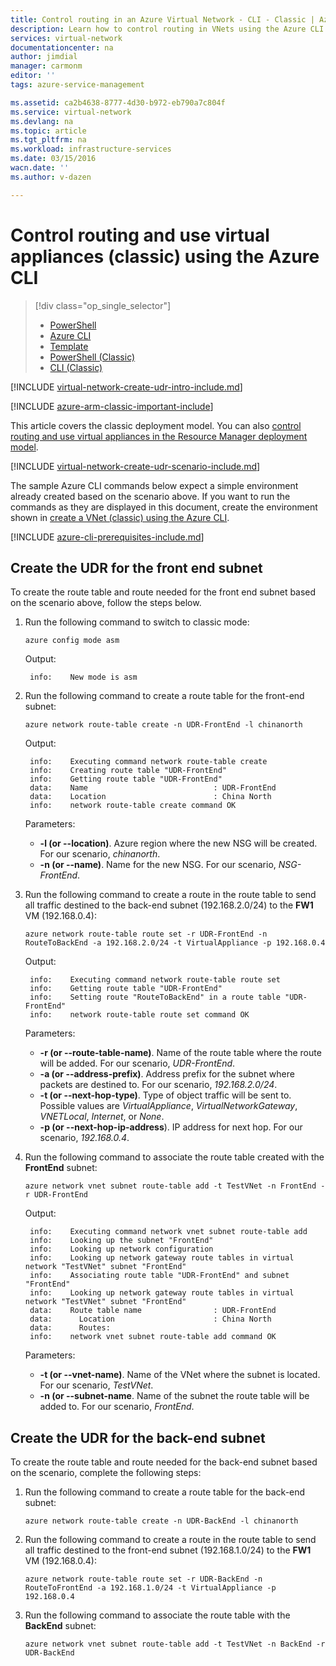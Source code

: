 ```yaml
---
title: Control routing in an Azure Virtual Network - CLI - Classic | Azure
description: Learn how to control routing in VNets using the Azure CLI in the classic deployment model
services: virtual-network
documentationcenter: na
author: jimdial
manager: carmonm
editor: ''
tags: azure-service-management

ms.assetid: ca2b4638-8777-4d30-b972-eb790a7c804f
ms.service: virtual-network
ms.devlang: na
ms.topic: article
ms.tgt_pltfrm: na
ms.workload: infrastructure-services
ms.date: 03/15/2016
wacn.date: ''
ms.author: v-dazen

---
```

# Control routing and use virtual appliances (classic) using the Azure CLI

> [!div class="op_single_selector"]
> * [PowerShell](virtual-network-create-udr-arm-ps.md)
> * [Azure CLI](virtual-network-create-udr-arm-cli.md)
> * [Template](virtual-network-create-udr-arm-template.md)
> * [PowerShell (Classic)](virtual-network-create-udr-classic-ps.md)
> * [CLI (Classic)](virtual-network-create-udr-classic-cli.md)

[!INCLUDE [virtual-network-create-udr-intro-include.md](../../includes/virtual-network-create-udr-intro-include.md)]

[!INCLUDE [azure-arm-classic-important-include](../../includes/azure-arm-classic-important-include.md)]

This article covers the classic deployment model. You can also [control routing and use virtual appliances in the Resource Manager deployment model](virtual-network-create-udr-arm-cli.md).

[!INCLUDE [virtual-network-create-udr-scenario-include.md](../../includes/virtual-network-create-udr-scenario-include.md)]

The sample Azure CLI commands below expect a simple environment already created based on the scenario above. If you want to run the commands as they are displayed in this document, create the environment shown in [create a VNet (classic) using the Azure CLI](virtual-networks-create-vnet-classic-cli.md).

[!INCLUDE [azure-cli-prerequisites-include.md](../../includes/azure-cli-prerequisites-include.md)]

## Create the UDR for the front end subnet
To create the route table and route needed for the front end subnet based on the scenario above, follow the steps below.

1. Run the following command to switch to classic mode:

    ```azurecli
    azure config mode asm
    ```

    Output:

        info:    New mode is asm

2. Run the following command to create a route table for the front-end subnet:

    ```azurecli
    azure network route-table create -n UDR-FrontEnd -l chinanorth
    ```

    Output:

        info:    Executing command network route-table create
        info:    Creating route table "UDR-FrontEnd"
        info:    Getting route table "UDR-FrontEnd"
        data:    Name                            : UDR-FrontEnd
        data:    Location                        : China North
        info:    network route-table create command OK

    Parameters:

    * **-l (or --location)**. Azure region where the new NSG will be created. For our scenario, *chinanorth*.
    * **-n (or --name)**. Name for the new NSG. For our scenario, *NSG-FrontEnd*.
3. Run the following command to create a route in the route table to send all traffic destined to the back-end subnet (192.168.2.0/24) to the **FW1** VM (192.168.0.4):

    ```azurecli
    azure network route-table route set -r UDR-FrontEnd -n RouteToBackEnd -a 192.168.2.0/24 -t VirtualAppliance -p 192.168.0.4
    ```

    Output:

        info:    Executing command network route-table route set
        info:    Getting route table "UDR-FrontEnd"
        info:    Setting route "RouteToBackEnd" in a route table "UDR-FrontEnd"
        info:    network route-table route set command OK

    Parameters:

    * **-r (or --route-table-name)**. Name of the route table where the route will be added. For our scenario, *UDR-FrontEnd*.
    * **-a (or --address-prefix)**. Address prefix for the subnet where packets are destined to. For our scenario, *192.168.2.0/24*.
    * **-t (or --next-hop-type)**. Type of object traffic will be sent to. Possible values are *VirtualAppliance*, *VirtualNetworkGateway*, *VNETLocal*, *Internet*, or *None*.
    * **-p (or --next-hop-ip-address**). IP address for next hop. For our scenario, *192.168.0.4*.
4. Run the following command to associate the route table created with the **FrontEnd** subnet:

    ```azurecli
    azure network vnet subnet route-table add -t TestVNet -n FrontEnd -r UDR-FrontEnd
    ```

    Output:

        info:    Executing command network vnet subnet route-table add
        info:    Looking up the subnet "FrontEnd"
        info:    Looking up network configuration
        info:    Looking up network gateway route tables in virtual network "TestVNet" subnet "FrontEnd"
        info:    Associating route table "UDR-FrontEnd" and subnet "FrontEnd"
        info:    Looking up network gateway route tables in virtual network "TestVNet" subnet "FrontEnd"
        data:    Route table name                : UDR-FrontEnd
        data:      Location                      : China North
        data:      Routes:
        info:    network vnet subnet route-table add command OK    

    Parameters:

    * **-t (or --vnet-name)**. Name of the VNet where the subnet is located. For our scenario, *TestVNet*.
    * **-n (or --subnet-name**. Name of the subnet the route table will be added to. For our scenario, *FrontEnd*.

## Create the UDR for the back-end subnet
To create the route table and route needed for the back-end subnet based on the scenario, complete the following steps:

1. Run the following command to create a route table for the back-end subnet:

    ```azurecli
    azure network route-table create -n UDR-BackEnd -l chinanorth
    ```

2. Run the following command to create a route in the route table to send all traffic destined to the front-end subnet (192.168.1.0/24) to the **FW1** VM (192.168.0.4):

    ```azurecli
    azure network route-table route set -r UDR-BackEnd -n RouteToFrontEnd -a 192.168.1.0/24 -t VirtualAppliance -p 192.168.0.4
    ```

3. Run the following command to associate the route table with the **BackEnd** subnet:

    ```azurecli
    azure network vnet subnet route-table add -t TestVNet -n BackEnd -r UDR-BackEnd
    ```